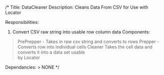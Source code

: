 /*
Title: DataCleaner
Description: Cleans Data From CSV for Use with Locator

Responsibilities: 
  1) Convert CSV raw string into usable row column data
Components:
  > PrePrepper 
    - Takes in raw csv string and converts to rows
  > Prepper 
    - Converts row into individual cells
  > Cleaner Takes the cell data and converts it into a data set usable \
    by Locator

Dependancies:
	> NONE
*/